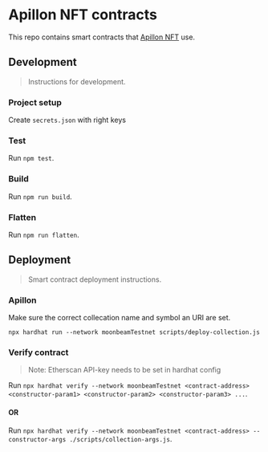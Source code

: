 # Apillon NFT contracts

This repo contains smart contracts that [Apillon NFT](https://app.apillon.io/dashboard) use.

## Development

> Instructions for development.

### Project setup

Create `secrets.json` with right keys

### Test

Run `npm test`.

### Build

Run `npm run build`.

### Flatten

Run `npm run flatten`.

## Deployment

> Smart contract deployment instructions.

### Apillon

Make sure the correct collecation name and symbol an URI are set.

`npx hardhat run --network moonbeamTestnet scripts/deploy-collection.js`

### Verify contract

> Note: Etherscan API-key needs to be set in hardhat config

Run `npx hardhat verify --network moonbeamTestnet <contract-address> <constructor-param1> <constructor-param2> <constructor-param3> ...`.

#### OR

Run `npx hardhat verify --network moonbeamTestnet <contract-address> --constructor-args ./scripts/collection-args.js`.
